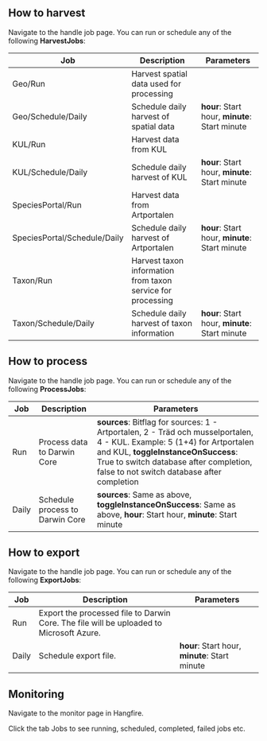 ﻿## How to harvest
Navigate to the handle job page. You can run or schedule any of the following  **HarvestJobs**:

Job       						| Description           					| Parameters
| ------------- |-------------| -----|
| Geo/Run      | Harvest spatial data used for processing |  |
| Geo/Schedule/Daily      | Schedule daily harvest of spatial data | **hour**: Start hour, **minute**: Start minute |
| KUL/Run | Harvest data from KUL      | |
| KUL/Schedule/Daily      | Schedule daily harvest of KUL | **hour**: Start hour, **minute**: Start minute |
| SpeciesPortal/Run      | Harvest data from Artportalen |  |
| SpeciesPortal/Schedule/Daily | Schedule daily harvest of Artportalen      |**hour**: Start hour, **minute**: Start minute  |
| Taxon/Run      | Harvest taxon information from taxon service for processing     |  |
| Taxon/Schedule/Daily | Schedule daily harvest of taxon information      | **hour**: Start hour, **minute**: Start minute |

## How to process
Navigate to the handle job page. You can run or schedule any of the following  **ProcessJobs**:

Job       						| Description           					| Parameters
| ------------- |-------------| -----|
| Run      | Process data to Darwin Core|**sources**: Bitflag for sources: 1 - Artportalen, 2 - Träd och musselportalen, 4 - KUL. Example: 5 (1+4) for Artportalen and KUL, **toggleInstanceOnSuccess**: True to switch database after completion, false to not switch database after completion  |
| Daily      | Schedule process to Darwin Core | **sources**: Same as above, **toggleInstanceOnSuccess**: Same as above, **hour**: Start hour, **minute**: Start minute |

## How to export
Navigate to the handle job page. You can run or schedule any of the following  **ExportJobs**:

Job       						| Description           					| Parameters
| ------------- |-------------| -----|
| Run      | Export the processed file to Darwin Core. The file will be uploaded to Microsoft Azure.| |
| Daily      | Schedule export file. | **hour**: Start hour, **minute**: Start minute |

## Monitoring
Navigate to the monitor page in Hangfire.

Click the tab Jobs to see running, scheduled, completed, failed jobs etc.